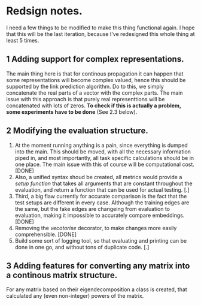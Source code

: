 # Redsign notes.

I need a few things to be modified to make this thing functional again. I hope that this will be the last iteration, because I've redesigned this whole thing at least 5 times.

## 1 Adding support for complex representations.

The main thing here is that for continous propagation it can happen that some representations will become complex valued, hence this should be supported by the link prediction algorithm. Do to this, we simply concatenate the real parts of a vector with the complex parts.
The main issue with this approach is that purely real representtions will be concatenated with lots of zeros. **To check if this is actually a problem, some experiments have to be done** (See 2.3 below).


## 2 Modifying the evaluation structure.

1. At the moment running anything is a pain, since everything is dumped into the main. This should be moved, with all the necessary information piped in, and most importantly, all task specific calculations should be in one place. The main issue with this of course will be computational cost. [DONE]
2. Also, a unified syntax shoud be created, all metrics would provide a *setup function* that takes all arguments that are constant throughout the evaluation, and return a function that can be used for actual testing. [.]
3. Third, a big flaw currently for accurate comparison is the fact that the test setups are different in every case. Although the training edges are the same, but the fake edges are changeing from evaluation to evaluation, making it impossible to accurately compare embeddings. [DONE]
4. Removing the *vecotorise* decorator, to make changes more easily comprehensible. [DONE]
5. Build some sort of logging tool, so that evaluating and printing can be done in one go, and without tons of duplicate code. [.]


## 3 Adding features for converting any matrix into a continous matrix structure.

For any matrix based on their eigendecomposition a class is created, that calculated any (even non-integer) powers of the matrix.